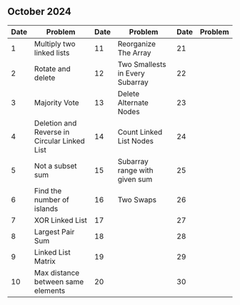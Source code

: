 ## October 2024

| Date | Problem                                      | Date | Problem                         | Date | Problem |
| ---- | -------------------------------------------- | ---- | ------------------------------- | ---- | ------- |
| 1    | Multiply two linked lists                    | 11   | Reorganize The Array            | 21   |         |
| 2    | Rotate and delete                            | 12   | Two Smallests in Every Subarray | 22   |         |
| 3    | Majority Vote                                | 13   | Delete Alternate Nodes          | 23   |         |
| 4    | Deletion and Reverse in Circular Linked List | 14   | Count Linked List Nodes         | 24   |         |
| 5    | Not a subset sum                             | 15   | Subarray range with given sum   | 25   |         |
| 6    | Find the number of islands                   | 16   | Two Swaps                       | 26   |         |
| 7    | XOR Linked List                              | 17   |                                 | 27   |         |
| 8    | Largest Pair Sum                             | 18   |                                 | 28   |         |
| 9    | Linked List Matrix                           | 19   |                                 | 29   |         |
| 10   | Max distance between same elements           | 20   |                                 | 30   |         |
